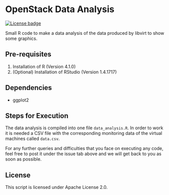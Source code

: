 # OpenStack Data Analysis 
[![License badge](https://img.shields.io/badge/license-Apache_2.0-blue.svg)](https://opensource.org/licenses/Apache-2.0)

Small R code to make a data analysis of the data produced by libvirt to show some graphics.

## Pre-requisites 
1. Installation of R (Version 4.1.0) 
2. (Optional) Installation of RStudio (Version 1.4.1717)

## Dependencies
- ggplot2 

## Steps for Execution  
The data analysis is compiled into one file `data_analysis.R`. In order to work it is needed a CSV file with the
corresponding monitoring data of the virtual machines called `data.csv`. 

For any further queries and difficulties that you face on executing any code, feel free to post it under the issue 
tab above and we will get back to you as soon as possible.

## License

This script is licensed under Apache License 2.0.
